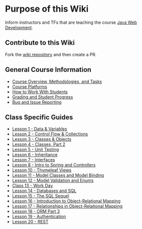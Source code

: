 # Purpose of this Wiki

Inform instructors and TFs that are teaching the course [Java Web Development](https://education.launchcode.org/java-web-development/).

## Contribute to this Wiki

Fork the [wiki repository](https://github.com/LaunchCodeEducation/java-web-development-wiki) and then create a PR.

## General Course Information

* [Course Overview, Methodologies, and Tasks](https://github.com/LaunchCodeEducation/java-web-development/wiki/Course-Overview-and-Structure)
* [Course Platforms](https://github.com/LaunchCodeEducation/java-web-development/wiki/Course-Platforms)
* [How to Work With Students](https://github.com/LaunchCodeEducation/java-web-development/wiki/Working-With-Students)
* [Grading and Student Progress](https://github.com/LaunchCodeEducation/java-web-development/wiki/Grading-and-Student-Progress)
* [Bug and Issue Reporting](https://github.com/LaunchCodeEducation/java-web-development/wiki/Course-Overview-and-Structure#Bug-and-Issue-Reporting)

## Class Specific Guides

* [Lesson 1 - Data & Variables](https://github.com/LaunchCodeEducation/java-web-development/wiki/Lesson-1-(Data-&-Variables))
* [Lesson 2 - Control Flow & Collections](https://github.com/LaunchCodeEducation/java-web-development/wiki/Lesson-2-(ControlFlow-&-Collections))
* [Lesson 3 - Classes & Objects](https://github.com/LaunchCodeEducation/java-web-development/wiki/Lesson-3-(Classes-&-Objects))
* [Lesson 4 - Classes, Part 2](https://github.com/LaunchCodeEducation/java-web-development/wiki/Lesson-4-(Classes-Part-2))
* [Lesson 5 - Unit Testing](https://github.com/LaunchCodeEducation/java-web-development/wiki/Lesson-5-(Unit-Testing))
* [Lesson 6 - Inheritance](https://github.com/LaunchCodeEducation/java-web-development/wiki/Lesson-6-(Inheritance))
* [Lesson 7 - Interfaces](https://github.com/LaunchCodeEducation/java-web-development/wiki/Lesson-7-(Interfaces))
* [Lesson 8 - Intro to Spring and Controllers](https://github.com/LaunchCodeEducation/java-web-development/wiki/Lesson-8-(Intro-to-Spring-and-Controllers))
* [Lesson 10 - Thymeleaf Views](https://github.com/LaunchCodeEducation/java-web-development/wiki/Lesson-10-(Thymeleaf-views))
* [Lesson 11 - Model Classes and Model Binding](https://github.com/LaunchCodeEducation/java-web-development/wiki/Lesson-11-(Model-Classes-and-Model-Binding))
* [Lesson 12 - Model Validation and Enums](https://github.com/LaunchCodeEducation/java-web-development/wiki/Lesson-12-(Model-Validation-and-Enums))
* [Class 13 - Work Day](https://github.com/LaunchCodeEducation/java-web-development/wiki/Class-13-(Work-Day))
* [Lesson 14 - Databases and SQL](https://github.com/LaunchCodeEducation/java-web-development/wiki/Lesson-14-(SQL-Part-1))
* [Lesson 15 - The SQL Sequel](https://github.com/LaunchCodeEducation/java-web-development/wiki/Lesson-15-(SQL-Part-2))
* [Lesson 16 - Introduction to Object-Relational Mapping](https://github.com/LaunchCodeEducation/java-web-development/wiki/Lesson-16-(ORM-Part-1))
* [Lesson 17 - Relationships in Object-Relational Mapping](https://github.com/LaunchCodeEducation/java-web-development/wiki/Lesson-17-(ORM-Part-2))
* [Lesson 18 - ORM Part 3](https://github.com/LaunchCodeEducation/java-web-development/wiki/Lesson-18-(ORM-Part-3))
* [Lesson 19 - Authentication](https://github.com/LaunchCodeEducation/java-web-development/wiki/Lesson-19-(Authentication))
* [Lesson 20 - REST](https://github.com/LaunchCodeEducation/java-web-development/wiki/Lesson-20-(REST))